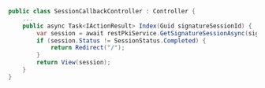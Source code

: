 ﻿```cs
public class SessionCallbackController : Controller {
	...	
	public async Task<IActionResult> Index(Guid signatureSessionId) {
		var session = await restPkiService.GetSignatureSessionAsync(signatureSessionId.Value);
		if (session.Status != SessionStatus.Completed) {
			return Redirect("/");
		}
		return View(session);
	}
}
```
